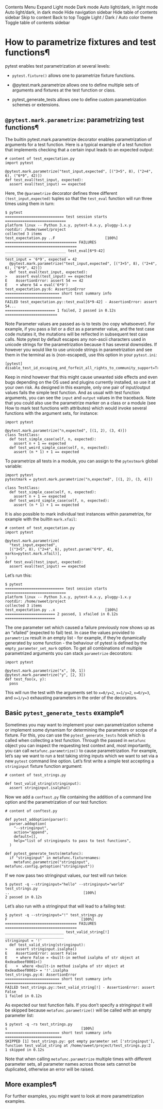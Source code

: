 Contents Menu Expand Light mode Dark mode Auto light/dark, in light mode Auto light/dark, in dark mode
Hide navigation sidebar
Hide table of contents sidebar
Skip to content
Back to top
Toggle Light / Dark / Auto color theme
Toggle table of contents sidebar
# How to parametrize fixtures and test functions¶
pytest enables test parametrization at several levels:
  * `pytest.fixture()` allows one to parametrize fixture functions.


  * @pytest.mark.parametrize allows one to define multiple sets of arguments and fixtures at the test function or class.
  * pytest_generate_tests allows one to define custom parametrization schemes or extensions.


## `@pytest.mark.parametrize`: parametrizing test functions¶
The builtin pytest.mark.parametrize decorator enables parametrization of arguments for a test function. Here is a typical example of a test function that implements checking that a certain input leads to an expected output:
```
# content of test_expectation.py
import pytest

@pytest.mark.parametrize("test_input,expected", [("3+5", 8), ("2+4", 6), ("6*9", 42)])
def test_eval(test_input, expected):
  assert eval(test_input) == expected

```

Here, the `@parametrize` decorator defines three different `(test_input,expected)` tuples so that the `test_eval` function will run three times using them in turn:
```
$ pytest
=========================== test session starts ============================
platform linux -- Python 3.x.y, pytest-8.x.y, pluggy-1.x.y
rootdir: /home/sweet/project
collected 3 items
test_expectation.py ..F                       [100%]
================================= FAILURES =================================
____________________________ test_eval[6*9-42] _____________________________
test_input = '6*9', expected = 42
  @pytest.mark.parametrize("test_input,expected", [("3+5", 8), ("2+4", 6), ("6*9", 42)])
  def test_eval(test_input, expected):
>    assert eval(test_input) == expected
E    AssertionError: assert 54 == 42
E    + where 54 = eval('6*9')
test_expectation.py:6: AssertionError
========================= short test summary info ==========================
FAILED test_expectation.py::test_eval[6*9-42] - AssertionError: assert 54...
======================= 1 failed, 2 passed in 0.12s ========================

```

Note
Parameter values are passed as-is to tests (no copy whatsoever).
For example, if you pass a list or a dict as a parameter value, and the test case code mutates it, the mutations will be reflected in subsequent test case calls.
Note
pytest by default escapes any non-ascii characters used in unicode strings for the parametrization because it has several downsides. If however you would like to use unicode strings in parametrization and see them in the terminal as is (non-escaped), use this option in your `pytest.ini`:
```
[pytest]
disable_test_id_escaping_and_forfeit_all_rights_to_community_support=True

```

Keep in mind however that this might cause unwanted side effects and even bugs depending on the OS used and plugins currently installed, so use it at your own risk.
As designed in this example, only one pair of input/output values fails the simple test function. And as usual with test function arguments, you can see the `input` and `output` values in the traceback.
Note that you could also use the parametrize marker on a class or a module (see How to mark test functions with attributes) which would invoke several functions with the argument sets, for instance:
```
import pytest

@pytest.mark.parametrize("n,expected", [(1, 2), (3, 4)])
class TestClass:
  def test_simple_case(self, n, expected):
    assert n + 1 == expected
  def test_weird_simple_case(self, n, expected):
    assert (n * 1) + 1 == expected

```

To parametrize all tests in a module, you can assign to the `pytestmark` global variable:
```
import pytest
pytestmark = pytest.mark.parametrize("n,expected", [(1, 2), (3, 4)])

class TestClass:
  def test_simple_case(self, n, expected):
    assert n + 1 == expected
  def test_weird_simple_case(self, n, expected):
    assert (n * 1) + 1 == expected

```

It is also possible to mark individual test instances within parametrize, for example with the builtin `mark.xfail`:
```
# content of test_expectation.py
import pytest

@pytest.mark.parametrize(
  "test_input,expected",
  [("3+5", 8), ("2+4", 6), pytest.param("6*9", 42, marks=pytest.mark.xfail)],
)
def test_eval(test_input, expected):
  assert eval(test_input) == expected

```

Let’s run this:
```
$ pytest
=========================== test session starts ============================
platform linux -- Python 3.x.y, pytest-8.x.y, pluggy-1.x.y
rootdir: /home/sweet/project
collected 3 items
test_expectation.py ..x                       [100%]
======================= 2 passed, 1 xfailed in 0.12s =======================

```

The one parameter set which caused a failure previously now shows up as an “xfailed” (expected to fail) test.
In case the values provided to `parametrize` result in an empty list - for example, if they’re dynamically generated by some function - the behaviour of pytest is defined by the `empty_parameter_set_mark` option.
To get all combinations of multiple parametrized arguments you can stack `parametrize` decorators:
```
import pytest

@pytest.mark.parametrize("x", [0, 1])
@pytest.mark.parametrize("y", [2, 3])
def test_foo(x, y):
  pass

```

This will run the test with the arguments set to `x=0/y=2`, `x=1/y=2`, `x=0/y=3`, and `x=1/y=3` exhausting parameters in the order of the decorators.
## Basic `pytest_generate_tests` example¶
Sometimes you may want to implement your own parametrization scheme or implement some dynamism for determining the parameters or scope of a fixture. For this, you can use the `pytest_generate_tests` hook which is called when collecting a test function. Through the passed in `metafunc` object you can inspect the requesting test context and, most importantly, you can call `metafunc.parametrize()` to cause parametrization.
For example, let’s say we want to run a test taking string inputs which we want to set via a new `pytest` command line option. Let’s first write a simple test accepting a `stringinput` fixture function argument:
```
# content of test_strings.py

def test_valid_string(stringinput):
  assert stringinput.isalpha()

```

Now we add a `conftest.py` file containing the addition of a command line option and the parametrization of our test function:
```
# content of conftest.py

def pytest_addoption(parser):
  parser.addoption(
    "--stringinput",
    action="append",
    default=[],
    help="list of stringinputs to pass to test functions",
  )

def pytest_generate_tests(metafunc):
  if "stringinput" in metafunc.fixturenames:
    metafunc.parametrize("stringinput", metafunc.config.getoption("stringinput"))

```

If we now pass two stringinput values, our test will run twice:
```
$ pytest -q --stringinput="hello" --stringinput="world" test_strings.py
..                                  [100%]
2 passed in 0.12s

```

Let’s also run with a stringinput that will lead to a failing test:
```
$ pytest -q --stringinput="!" test_strings.py
F                                  [100%]
================================= FAILURES =================================
___________________________ test_valid_string[!] ___________________________
stringinput = '!'
  def test_valid_string(stringinput):
>    assert stringinput.isalpha()
E    AssertionError: assert False
E    + where False = <built-in method isalpha of str object at 0xdeadbeef0001>()
E    +  where <built-in method isalpha of str object at 0xdeadbeef0001> = '!'.isalpha
test_strings.py:4: AssertionError
========================= short test summary info ==========================
FAILED test_strings.py::test_valid_string[!] - AssertionError: assert False
1 failed in 0.12s

```

As expected our test function fails.
If you don’t specify a stringinput it will be skipped because `metafunc.parametrize()` will be called with an empty parameter list:
```
$ pytest -q -rs test_strings.py
s                                  [100%]
========================= short test summary info ==========================
SKIPPED [1] test_strings.py: got empty parameter set ['stringinput'], function test_valid_string at /home/sweet/project/test_strings.py:2
1 skipped in 0.12s

```

Note that when calling `metafunc.parametrize` multiple times with different parameter sets, all parameter names across those sets cannot be duplicated, otherwise an error will be raised.
## More examples¶
For further examples, you might want to look at more parametrization examples.
